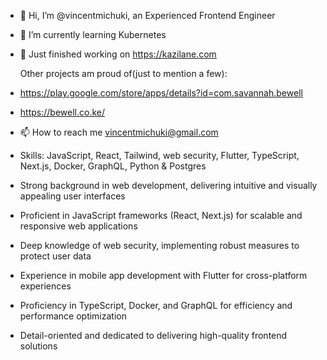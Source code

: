 - 👋 Hi, I’m @vincentmichuki, an Experienced Frontend Engineer
- 🌱 I’m currently learning Kubernetes
- 🚀 Just finished working on https://kazilane.com

  Other projects am proud of(just to mention a few):
- https://play.google.com/store/apps/details?id=com.savannah.bewell
- https://bewell.co.ke/

- 📫 How to reach me vincentmichuki@gmail.com

- Skills: JavaScript, React, Tailwind, web security, Flutter, TypeScript, Next.js, Docker, GraphQL, Python & Postgres
- Strong background in web development, delivering intuitive and visually appealing user interfaces
- Proficient in JavaScript frameworks (React, Next.js) for scalable and responsive web applications
- Deep knowledge of web security, implementing robust measures to protect user data
- Experience in mobile app development with Flutter for cross-platform experiences
- Proficiency in TypeScript, Docker, and GraphQL for efficiency and performance optimization
- Detail-oriented and dedicated to delivering high-quality frontend solutions
